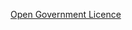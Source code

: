 [Open Government Licence](http://www.nationalarchives.gov.uk/doc/open-government-licence/version/1/open-government-licence.htm)
